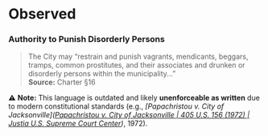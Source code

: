 # Observed

### **Authority to Punish Disorderly Persons**

> The City may “restrain and punish vagrants, mendicants, beggars, tramps, common prostitutes, and their associates and drunken or disorderly persons within the municipality...”  
> **Source:** Charter §16

⚠️ **Note:** This language is outdated and likely **unenforceable as written** due to modern constitutional standards (e.g., *[Papachristou v. City of Jacksonville]([Papachristou v. City of Jacksonville | 405 U.S. 156 (1972) | Justia U.S. Supreme Court Center](https://supreme.justia.com/cases/federal/us/405/156/))*, 1972).